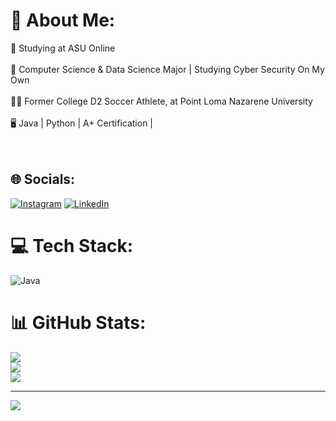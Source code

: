 # 💫 About Me:
🚀 Studying at ASU Online<br><br>📖 Computer Science & Data Science Major | Studying Cyber Security On My Own<br><br>👨‍💻 Former College D2 Soccer Athlete, at Point Loma Nazarene University<br><br>🖥️ Java | Python | A+ Certification |<br><br><br>


## 🌐 Socials:
[![Instagram](https://img.shields.io/badge/Instagram-%23E4405F.svg?logo=Instagram&logoColor=white)](https://instagram.com/Hayden._.Snyder) [![LinkedIn](https://img.shields.io/badge/LinkedIn-%230077B5.svg?logo=linkedin&logoColor=white)](https://linkedin.com/in/HaydenSnyder) 

# 💻 Tech Stack:
![Java](https://img.shields.io/badge/java-%23ED8B00.svg?style=for-the-badge&logo=openjdk&logoColor=white)
# 📊 GitHub Stats:
![](https://github-readme-stats.vercel.app/api?username=HaydenSnyder&theme=shadow_red&hide_border=false&include_all_commits=false&count_private=false)<br/>
![](https://nirzak-streak-stats.vercel.app/?user=HaydenSnyder&theme=shadow_red&hide_border=false)<br/>
![](https://github-readme-stats.vercel.app/api/top-langs/?username=HaydenSnyder&theme=shadow_red&hide_border=false&include_all_commits=false&count_private=false&layout=compact)

---
[![](https://visitcount.itsvg.in/api?id=HaydenSnyder&icon=0&color=4)](https://visitcount.itsvg.in)

<!-- Proudly created with GPRM ( https://gprm.itsvg.in ) -->
